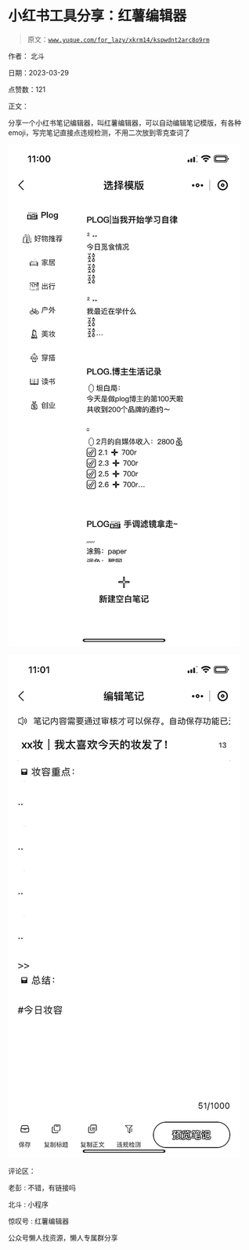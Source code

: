 # 小红书工具分享：红薯编辑器

> 原文：[`www.yuque.com/for_lazy/xkrm14/kspwdnt2arc8o9rm`](https://www.yuque.com/for_lazy/xkrm14/kspwdnt2arc8o9rm)



作者： 北斗



日期：2023-03-29



点赞数：121



正文：



分享一个小红书笔记编辑器，叫红薯编辑器，可以自动编辑笔记模版，有各种 emoji，写完笔记直接点违规检测，不用二次放到零克查词了



![](img/cf5924334aabd0e8610f2568c6ce40a9.png)  

![](img/301faf59a357933221847778e0e9264d.png)  

评论区：



老彭 : 不错，有链接吗



北斗 : 小程序



惊叹号 : 红薯编辑器



公众号懒人找资源，懒人专属群分享

</ne-p></ne-p>
